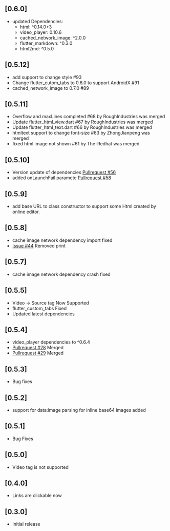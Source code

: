 ## [0.6.0]

- updated Dependencies:
    -  html: ^0.14.0+3
    -  video_player: 0.10.6
    -  cached_network_image: ^2.0.0
    -  flutter_markdown: ^0.3.0
    -  html2md: ^0.5.0

## [0.5.12]

- add support to change style #93
- Change flutter_cutom_tabs to 0.6.0 to support AndroidX #91
- cached_network_image to 0.7.0 #89

## [0.5.11]

- Overflow and maxLines completed #68 by RoughIndustries was merged
- Update flutter_html_view.dart #67 by RoughIndustries was merged
- Update flutter_html_text.dart #66 by RoughIndustries was merged
- htmltext support to change font-size #63 by ZhongJianpeng was merged
- fixed html image not shown #61 by The-Redhat was merged

## [0.5.10]

- Version update of dependencies [Pullrequest #56](https://github.com/PonnamKarthik/FlutterHtmlView/pull/56)
- added onLaunchFail paramete [Pullrequest #58](https://github.com/PonnamKarthik/FlutterHtmlView/pull/58)

## [0.5.9]

- add base URL to class constructor to support some Html created by online editor.

## [0.5.8]

- cache image network dependency import fixed
- [Issue #44](https://github.com/PonnamKarthik/FlutterHtmlView/issues/44) Removed print

## [0.5.7]

- cache image network dependency crash fixed

## [0.5.5]

- Video -> Source tag Now Supported
- flutter_custom_tabs Fixed
- Updated latest dependencies

## [0.5.4]

- video_player dependencies to ^0.6.4
- [Pullrequest #28](https://github.com/PonnamKarthik/FlutterHtmlView/pull/28) Merged
- [Pullrequest #29](https://github.com/PonnamKarthik/FlutterHtmlView/pull/29) Merged

## [0.5.3]

- Bug fixes

## [0.5.2]

- support for data:image parsing for inline base64 images added

## [0.5.1]

- Bug Fixes

## [0.5.0]

- Video tag is not supported

## [0.4.0]

- Links are clickable now

## [0.3.0]

- Initial release
